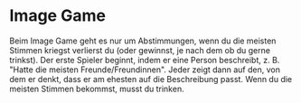 # Image Game
Beim Image Game geht es nur um Abstimmungen, wenn du die meisten Stimmen kriegst verlierst du (oder gewinnst, je nach dem ob du gerne trinkst). Der erste Spieler beginnt, indem er eine Person beschreibt, z. B. "Hatte die meisten Freunde/Freundinnen". Jeder zeigt dann auf den, von dem er denkt, dass er am ehesten auf die Beschreibung passt. Wenn du die meisten Stimmen bekommst, musst du trinken.
